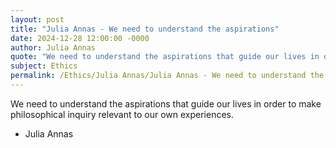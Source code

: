 ```yaml
---
layout: post
title: "Julia Annas - We need to understand the aspirations"
date: 2024-12-28 12:00:00 -0000
author: Julia Annas
quote: "We need to understand the aspirations that guide our lives in order to make philosophical inquiry relevant to our own experiences."
subject: Ethics
permalink: /Ethics/Julia Annas/Julia Annas - We need to understand the aspirations
---
```


We need to understand the aspirations that guide our lives in order to make philosophical inquiry relevant to our own experiences.

- Julia Annas
